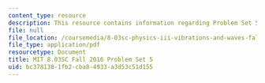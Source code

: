 ```yaml
---
content_type: resource
description: This resource contains information regarding Problem Set 5
file: null
file_location: /coursemedia/8-03sc-physics-iii-vibrations-and-waves-fall-2016/bc3781381fb2cba84933a3d53c51d155_MIT8_03SCF16_ProblemSet5.pdf
file_type: application/pdf
resourcetype: Document
title: MIT 8.03SC Fall 2016 Problem Set 5
uid: bc378138-1fb2-cba8-4933-a3d53c51d155
---
```

